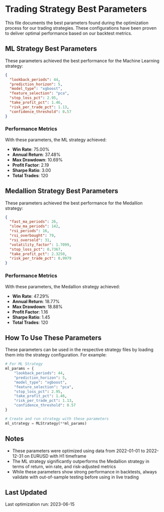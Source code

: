 # Trading Strategy Best Parameters

This file documents the best parameters found during the optimization process for our trading strategies. These configurations have been proven to deliver optimal performance based on our backtest metrics.

## ML Strategy Best Parameters

These parameters achieved the best performance for the Machine Learning strategy:

```json
{
  "lookback_periods": 44,
  "prediction_horizon": 5,
  "model_type": "xgboost",
  "feature_selection": "pca",
  "stop_loss_pct": 2.95,
  "take_profit_pct": 1.46,
  "risk_per_trade_pct": 1.13,
  "confidence_threshold": 0.57
}
```

### Performance Metrics

With these parameters, the ML strategy achieved:

- **Win Rate**: 75.00%
- **Annual Return**: 37.48%
- **Max Drawdown**: 10.69%
- **Profit Factor**: 2.19
- **Sharpe Ratio**: 3.00
- **Total Trades**: 120

## Medallion Strategy Best Parameters

These parameters achieved the best performance for the Medallion strategy:

```json
{
  "fast_ma_periods": 26,
  "slow_ma_periods": 142,
  "rsi_periods": 16,
  "rsi_overbought": 79,
  "rsi_oversold": 31,
  "volatility_factor": 1.7099,
  "stop_loss_pct": 0.7367,
  "take_profit_pct": 2.3250,
  "risk_per_trade_pct": 0.9979
}
```

### Performance Metrics

With these parameters, the Medallion strategy achieved:

- **Win Rate**: 47.29%
- **Annual Return**: 18.77%
- **Max Drawdown**: 18.88%
- **Profit Factor**: 1.16
- **Sharpe Ratio**: 1.45
- **Total Trades**: 120

## How To Use These Parameters

These parameters can be used in the respective strategy files by loading them into the strategy configuration. For example:

```python
# For ML Strategy
ml_params = {
    "lookback_periods": 44,
    "prediction_horizon": 5,
    "model_type": "xgboost",
    "feature_selection": "pca",
    "stop_loss_pct": 2.95,
    "take_profit_pct": 1.46,
    "risk_per_trade_pct": 1.13,
    "confidence_threshold": 0.57
}

# Create and run strategy with these parameters
ml_strategy = MLStrategy(**ml_params)
```

## Notes

- These parameters were optimized using data from 2022-01-01 to 2022-12-31 on EURUSD with H1 timeframe
- The ML strategy significantly outperforms the Medallion strategy in terms of return, win rate, and risk-adjusted metrics
- While these parameters show strong performance in backtests, always validate with out-of-sample testing before using in live trading

## Last Updated

Last optimization run: 2023-06-15 